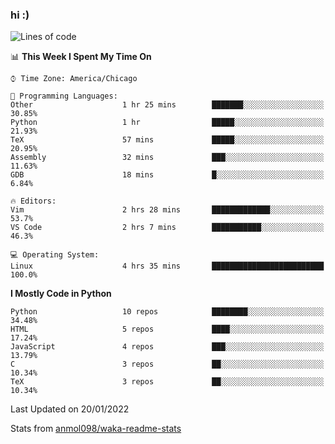 ### hi :)

<!--START_SECTION:waka-->
![Lines of code](https://img.shields.io/badge/From%20Hello%20World%20I%27ve%20Written-490%20Thousand%20lines%20of%20code-blue)

📊 **This Week I Spent My Time On** 

```text
⌚︎ Time Zone: America/Chicago

💬 Programming Languages: 
Other                    1 hr 25 mins        ███████░░░░░░░░░░░░░░░░░░   30.85% 
Python                   1 hr                █████░░░░░░░░░░░░░░░░░░░░   21.93% 
TeX                      57 mins             █████░░░░░░░░░░░░░░░░░░░░   20.95% 
Assembly                 32 mins             ███░░░░░░░░░░░░░░░░░░░░░░   11.63% 
GDB                      18 mins             █░░░░░░░░░░░░░░░░░░░░░░░░   6.84%

🔥 Editors: 
Vim                      2 hrs 28 mins       █████████████░░░░░░░░░░░░   53.7% 
VS Code                  2 hrs 7 mins        ███████████░░░░░░░░░░░░░░   46.3%

💻 Operating System: 
Linux                    4 hrs 35 mins       █████████████████████████   100.0%

```

**I Mostly Code in Python** 

```text
Python                   10 repos            ████████░░░░░░░░░░░░░░░░░   34.48% 
HTML                     5 repos             ████░░░░░░░░░░░░░░░░░░░░░   17.24% 
JavaScript               4 repos             ███░░░░░░░░░░░░░░░░░░░░░░   13.79% 
C                        3 repos             ██░░░░░░░░░░░░░░░░░░░░░░░   10.34% 
TeX                      3 repos             ██░░░░░░░░░░░░░░░░░░░░░░░   10.34%

```



 Last Updated on 20/01/2022
<!--END_SECTION:waka-->

Stats from [anmol098/waka-readme-stats](https://github.com/anmol098/waka-readme-stats)